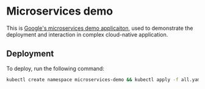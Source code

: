# Microservices demo

This is [Google's microservices demo applicaiton](https://github.com/GoogleCloudPlatform/microservices-demo/), used to demonstrate the deployment and interaction in complex cloud-native application.

## Deployment

To deploy, run the following command:

```bash
kubectl create namespace microservices-demo && kubectl apply -f all.yaml
```
